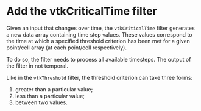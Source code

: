 # Add the vtkCriticalTime filter

Given an input that changes over time, the `vtkCriticalTime` filter generates a new
data array containing time step values. These values correspond to the time at which a specified
threshold criterion has been met for a given point/cell array (at each point/cell respectively).

To do so, the filter needs to process all available timesteps. The output of the filter in not temporal.

Like in the `vtkThreshold` filter, the threshold criterion can take three forms:
1) greater than a particular value;
2) less than a particular value;
3) between two values.

